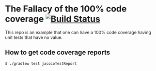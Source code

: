 # The Fallacy of the 100% code coverage [![Build Status](https://travis-ci.org/thinkinglabs/the-100-percent-code-coverage-fallacy.svg?branch=master)](https://travis-ci.org/thinkinglabs/the-100-percent-code-coverage-fallacy)
This repo is an example that one can have a 100% code coverage having 
unit tests that have no value.

## How to get code coverage reports
```
$ ./gradlew test jacocoTestReport
```

